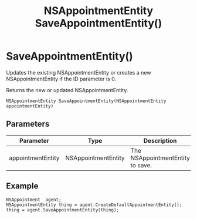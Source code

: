 ﻿---
uid: crmscript_class_nsappointmentagent_saveappointmententity
title: NSAppointmentEntity SaveAppointmentEntity()
description: CRMScript method in the NSAppointmentAgent class that saves an appointment
intellisense: NSAppointmentAgent.SaveAppointmentEntity
keywords: NSAppointmentAgent, SaveAppointmentEntity, SaveAppointmentEntity(NSAppointmentEntity)
so.topic: reference
---

# SaveAppointmentEntity()

Updates the existing NSAppointmentEntity or creates a new NSAppointmentEntity if the ID parameter is 0.

Returns the new or updated NSAppointmentEntity.

`NSAppointmentEntity SaveAppointmentEntity(NSAppointmentEntity appointmentEntity)`

## Parameters

| Parameter | Type | Description |
|---|---|---|
| appointmentEntity | NSAppointmentEntity | The NSAppointmentEntity to save. |

## Example

```crmscript
NSAppointment  agent;
NSAppointmentEntity thing = agent.CreateDefaultAppointmentEntity();
thing = agent.SaveAppointmentEntity(thing);
```
